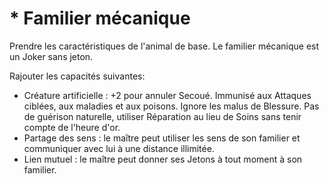 # * Familier mécanique
Prendre les caractéristiques de l'animal de base. Le familier mécanique est un Joker sans jeton.

Rajouter les capacités suivantes:
- Créature artificielle : +2 pour annuler Secoué. Immunisé aux Attaques ciblées, aux maladies et aux poisons. Ignore les malus de Blessure. Pas de guérison naturelle, utiliser Réparation au lieu de Soins sans tenir compte de l'heure d'or.
- Partage des sens : le maître peut utiliser les sens de son familier et communiquer avec lui à une distance illimitée.
- Lien mutuel : le maître peut donner ses Jetons à tout moment à son familier.
